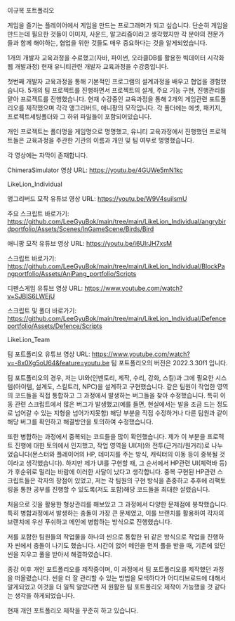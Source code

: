 이규복 포트폴리오

게임을 즐기는 플레이어에서 게임을 만드는 프로그래머가 되고 싶습니다.
단순히 게임을 만드는데 필요한 것들이 이미지, 사운드, 알고리즘이라고 생각했지만
각 분야의 전문가들과 함께 해야하는, 협업을 위한 것들도 매우 중요하다는 것을 알게되었습니다.

1개의 개발자 교육과정을 수료했고(자바, 파이썬, 오라클DB를 활용한 빅데이터 시각화 웹 개발과정) 현재 유니티관련 개발자 교육과정을 수강중입니다.

첫번째 개발자 교육과정을 통해 기본적인 프로그램의 설계과정을 배우고 협업을 경험했습니다. 5개의 팀 프로젝트를 진행하면서 프로젝트의 설계, 주요 기능 구현, 진행관리를 맡아 프로젝트를 진행했습니다.
현재 수강중인 교육과정을 통해 2개의 게임관련 포트폴리오를 제작했으며 각각 앵그리버드, 애니팡의 모작입니다. 각 폴더에는 에셋, 패키지, 프로젝트세팅폴더와 그 하위 파일들이 포함되어있습니다.

개인 프로젝트는 폴더명을 게임명으로 명명했고, 유니티 교육과정에서 진행했던 프로젝트들은 교육과정을 주관한 기관의 이름과 개인 및 팀 여부로 명명했습니다.


각 영상에는 자막이 존재합니다.

ChimeraSimulator 영상 URL: https://youtu.be/4GUWe5mN1kc

LikeLion_Individual

앵그리버드 모작 유튜브 영상 URL: https://youtu.be/W9V4sujIsmU

주요 스크립트 바로가기: https://github.com/LeeGyuBok/main/tree/main/LikeLion_Individual/angrybirdportfolio/Assets/Scenes/InGameScene/Birds/Bird

애니팡 모작 유튜브 영상 URL: https://youtu.be/i6UIrJH7xsM

스크립트 바로가기: https://github.com/LeeGyuBok/main/tree/main/LikeLion_Individual/BlockPangportfolio/Assets/AniPang_portfolio/Scripts

디펜스게임 유튜브 영상 URL: https://www.youtube.com/watch?v=SJBIS6LWEjU

스크립트 및 폴더 바로가기: https://github.com/LeeGyuBok/main/tree/main/LikeLion_Individual/Defenceportfolio/Assets/Defence/Scripts


LikeLion_Team

팀 포트폴리오 유튜브 영상 URL: https://www.youtube.com/watch?v=-8x0Xg5oU64&feature=youtu.be
팀 포트폴리오의 버전은 2022.3.30f1 입니다.


팀 포트폴리오의 경우, 저는 UI와(인벤토리, 제작, 수리, 강화, 스킬)과 그에 필요한 시스템(아이템, 설계도, 스킬트리, NPC)을 설계하고 구현했습니다.
같은 팀원이 작업한 영역의 코드들을 직접 통합하고 그 과정에서 발생하는 버그들을 찾아 수정했습니다. 
특히 이동 관련 스크립트에서 많은 버그가 발생했고(예를 들면, 현실에서는 발을 조금 드는 정도로 넘어갈 수 있는 지형을 넘어가지못함) 해당 부분을 직접 수정하거나
다른 팀원과 같이 해당 버그를 확인하고 해결방안을 토의하여 수정했습니다.

또한 병합하는 과정에서 중복되는 코드들을 많이 확인했습니다. 제가 이 부분을 프로젝트 진행에 대한 토의에서 인지했고,
작업 영역을 UI(저)와 전투(근거리/원거리)로 나누었습니다(몬스터와 플레이어의 HP, 데미지를 주는 방식, 캐릭터의 이동 등이 중복될 것이라고 생각했습니다).
하지만 제가 UI를 구현할 때, 그 순서에서 HP관련 UI(체력바 등)가 후순위로 밀리는 바람에 이러한 사달이 났다고 생각합니다. 
중복 구현된 HP관련 스크립트들은 각자의 장점이 있었고, 저는 각 팀원의 구현 방식을 존중하고 추후에 리팩토링을 통한 공부를 진행할 수 있도록(저도 포함)해당 코드들을 최대한 살렸습니다.

처음으로 깃을 활용한 형상관리를 해보았고 그 과정에서 다양한 문제점에 봉착했습니다.
특히 병합과정에서 발생하는 충돌이 가장 큰 문제였고, 이를 브랜치를 활용하여 각자의 브랜치에 우선 푸쉬하고 메인에 병합하는 방식으로 진행했습니다.

저를 포함한 팀원들의 작업물을 하나의 씬으로 통합한 뒤 같은 방식으로 작업을 진행하자 씬에서 충돌이 나기도 했습니다. 
시간이 없어 메인을 먼저 풀을 받을 때, 기존에 있던 씬을 지우고 풀을 받아서 해결하였습니다.

종강 이후 개인 포트폴리오를 제작중이며, 이 과정에서 팀 포트폴리오를 제작했던 과정을 떠올렸습니다.
씬을 더 잘 관리할 수 있는 방법을 모색하다가 어디티브로드에 대해서 알게되었고 이것을 더 일찍 알았다면 저 원활한 팀 포트폴리오 제작이 가능했을 것 같다는 생각을 하게되었습니다.

현재 개인 포트폴리오 제작을 꾸준히 하고 있습니다.
